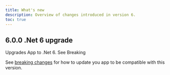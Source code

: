 ```yaml
---
title: What's new
description: Overview of changes introduced in version 6.
toc: true
---
```

## 6.0.0 .Net 6 upgrade 

Upgrades App to .Net 6. See Breaking


See [breaking changes](../breaking-changes) for how to update you app to be compatible with this version.

